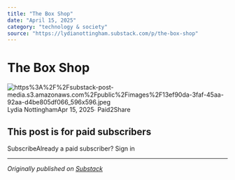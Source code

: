 ```yaml
---
title: "The Box Shop"
date: "April 15, 2025"
category: "technology & society"
source: "https://lydianottingham.substack.com/p/the-box-shop"
---
```


# The Box Shop
![https%3A%2F%2Fsubstack-post-media.s3.amazonaws.com%2Fpublic%2Fimages%2F13ef90da-3faf-45aa-92aa-d4be805df066_596x596.jpeg](images/https%3A%2F%2Fsubstack-post-media.s3.amazonaws.com%2Fpublic%2Fimages%2F13ef90da-3faf-45aa-92aa-d4be805df066_596x596.jpeg)Lydia NottinghamApr 15, 2025∙ Paid2Share

## This post is for paid subscribers
SubscribeAlready a paid subscriber? Sign in

---

*Originally published on [Substack](https://lydianottingham.substack.com/p/the-box-shop)*